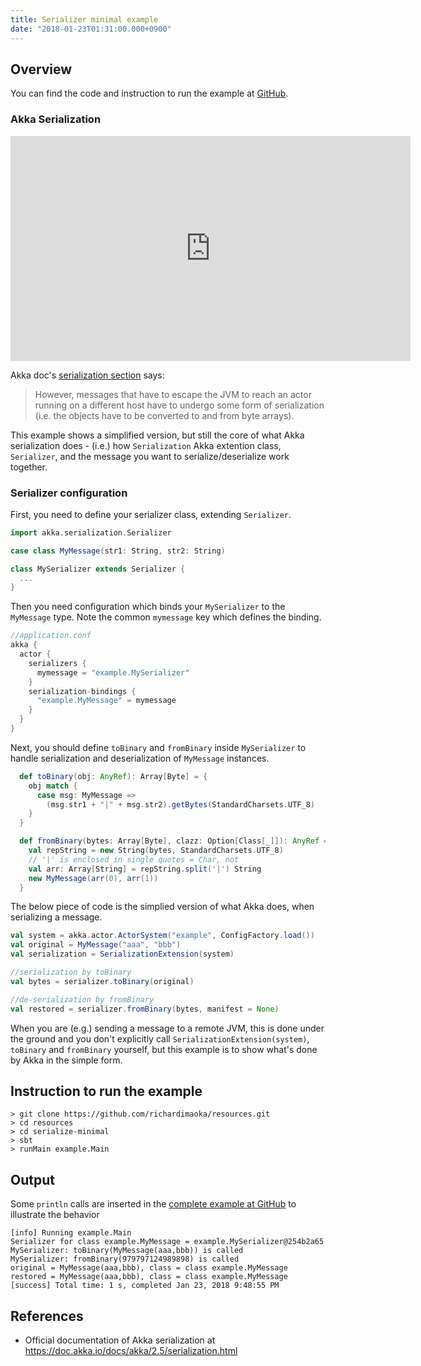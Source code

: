 ```yaml
---
title: Serializer minimal example
date: "2018-01-23T01:31:00.000+0900"
---
```


## Overview

You can find the code and instruction to run the example at [GitHub](https://github.com/richardimaoka/resources/tree/master/serialize-minimal).

### Akka Serialization

<p align="center"><iframe width="640" height="360"" src="https://www.youtube.com/embed/paclLCSv6NA" frameborder="0" allow="autoplay; encrypted-media" allowfullscreen></iframe></p>

Akka doc's [serialization section](https://doc.akka.io/docs/akka/2.5/serialization.html) says:

> However, messages that have to escape the JVM to reach an actor running on a different host have to undergo some form of serialization (i.e. the objects have to be converted to and from byte arrays).

This example shows a simplified version, but still the core of what Akka serialization does - 
(i.e.) how `Serialization` Akka extention class, `Serializer`,
and the message you want to serialize/deserialize work together.

### Serializer configuration

First, you need to define your serializer class, extending `Serializer`.

```scala
import akka.serialization.Serializer

case class MyMessage(str1: String, str2: String)

class MySerializer extends Serializer {
  ...
}
```

Then you need configuration which binds your `MySerializer` to the `MyMessage` type.
Note the common `mymessage` key which defines the binding.

```scala
//application.conf
akka {
  actor {
    serializers {
      mymessage = "example.MySerializer"
    }                                     
    serialization-bindings {              
      "example.MyMessage" = mymessage     
    }
  }
}
```

Next, you should define `toBinary` and `fromBinary` inside `MySerializer` to handle
serialization and deserialization of `MyMessage` instances.

```scala
  def toBinary(obj: AnyRef): Array[Byte] = {
    obj match {
      case msg: MyMessage => 
        (msg.str1 + "|" + msg.str2).getBytes(StandardCharsets.UTF_8)
    }
  }
```

```scala
  def fromBinary(bytes: Array[Byte], clazz: Option[Class[_]]): AnyRef = {
    val repString = new String(bytes, StandardCharsets.UTF_8)
    // '|' is enclosed in single quotes = Char, not 
    val arr: Array[String] = repString.split('|') String
    new MyMessage(arr(0), arr(1))
  }
```

The below piece of code is the simplied version of what Akka does, when serializing a message.

```scala
val system = akka.actor.ActorSystem("example", ConfigFactory.load())
val original = MyMessage("aaa", "bbb")
val serialization = SerializationExtension(system)

//serialization by toBinary
val bytes = serializer.toBinary(original)

//de-serialization by fromBinary
val restored = serializer.fromBinary(bytes, manifest = None)
```

When you are (e.g.) sending a message to a remote JVM, this is done under the ground
and you don't explicitly call `SerializationExtension(system)`, `toBinary` and `fromBinary` yourself, but this example is to show what's done by Akka in the simple form.


## Instruction to run the example
```plaintext
> git clone https://github.com/richardimaoka/resources.git
> cd resources
> cd serialize-minimal
> sbt
> runMain example.Main
```

## Output 

Some `println` calls are inserted in the [complete example at GitHub](https://github.com/richardimaoka/resources/tree/master/serialize-minimal) to illustrate the behavior

```plaintext
[info] Running example.Main
Serializer for class example.MyMessage = example.MySerializer@254b2a65
MySerializer: toBinary(MyMessage(aaa,bbb)) is called
MySerializer: fromBinary(979797124989898) is called
original = MyMessage(aaa,bbb), class = class example.MyMessage
restored = MyMessage(aaa,bbb), class = class example.MyMessage
[success] Total time: 1 s, completed Jan 23, 2018 9:48:55 PM
```

## References 

- Official documentation of Akka serialization at https://doc.akka.io/docs/akka/2.5/serialization.html

